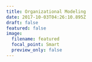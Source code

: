 ```yaml
---
title: Organizational Modeling
date: 2017-10-03T04:26:10.895Z
draft: false
featured: false
image:
  filename: featured
  focal_point: Smart
  preview_only: false
---
```

